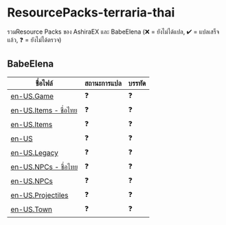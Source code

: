 # ResourcePacks-terraria-thai
รวมResource Packs ของ AshiraEX และ BabeElena
(❌ = ยังไม่ได้แปล, ✔ = แปลเสร็จแล้ว, ❓ = ยังไม่ได้ตรวจ)

## BabeElena
 ชื่อไฟล์                           | สถานะการแปล                                                 | บรรทัด  
--------------------------------- | :------------------------------------------------------------- | :-------------------------------------------------------------
 [en-US.Game](BabeElena/Content/Localization/en-US.Game.json) | ❓ | ❓
 [en-US.Items - ชื่อไทย](BabeElena/Content/Localization/en-US.Items%20-%20ชื่อไทย.json) | ❓ | ❓
 [en-US.Items](BabeElena/Content/Localization/en-US.Items.json) | ❓ | ❓
 [en-US](BabeElena/Content/Localization/en-US.json) | ❓ | ❓
 [en-US.Legacy](BabeElena/Content/Localization/en-US.Legacy.json) | ❓ | ❓
 [en-US.NPCs - ชื่อไทย](BabeElena/Content/Localization/en-US.NPCs%20-%20ชื่อไทย.json) | ❓ | ❓
 [en-US.NPCs](BabeElena/Content/Localization/en-US.NPCs.json) | ❓ | ❓
 [en-US.Projectiles](BabeElena/Content/Localization/en-US.Projectiles.json) | ❓ | ❓
 [en-US.Town](BabeElena/Content/Localization/en-US.Town.json) | ❓ | ❓